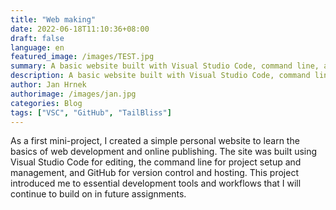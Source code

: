 ```yaml
---
title: "Web making"
date: 2022-06-18T11:10:36+08:00
draft: false
language: en
featured_image: /images/TEST.jpg
summary: A basic website built with Visual Studio Code, command line, and GitHub.
description: A basic website built with Visual Studio Code, command line, and GitHub.
author: Jan Hrnek
authorimage: /images/jan.jpg
categories: Blog
tags: ["VSC", "GitHub", "TailBliss"]
---
```



As a first mini-project, I created a simple personal website to learn the basics of web development and online publishing. The site was built using Visual Studio Code for editing, the command line for project setup and management, and GitHub for version control and hosting. This project introduced me to essential development tools and workflows that I will continue to build on in future assignments.